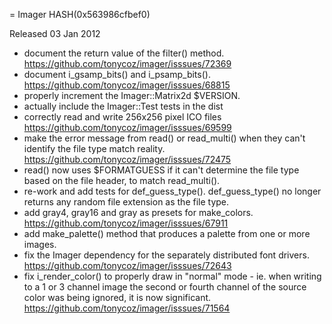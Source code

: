= Imager HASH(0x563986cfbef0)

Released 03 Jan 2012

- document the return value of the filter() method. https://github.com/tonycoz/imager/isssues/72369 
- document i_gsamp_bits() and i_psamp_bits(). https://github.com/tonycoz/imager/isssues/68815 
- properly increment the Imager::Matrix2d $VERSION. 
- actually include the Imager::Test tests in the dist 
- correctly read and write 256x256 pixel ICO files https://github.com/tonycoz/imager/isssues/69599 
- make the error message from read() or read_multi() when they can't identify the file type match reality. https://github.com/tonycoz/imager/isssues/72475 
- read() now uses $FORMATGUESS if it can't determine the file type based on the file header, to match read_multi(). 
- re-work and add tests for def_guess_type(). def_guess_type() no longer returns any random file extension as the file type. 
- add gray4, gray16 and gray as presets for make_colors. https://github.com/tonycoz/imager/isssues/67911 
- add make_palette() method that produces a palette from one or more images. 
- fix the Imager dependency for the separately distributed font drivers. https://github.com/tonycoz/imager/isssues/72643 
- fix i_render_color() to properly draw in "normal" mode - ie. when writing to a 1 or 3 channel image the second or fourth channel of the source color was being ignored, it is now significant. https://github.com/tonycoz/imager/isssues/71564